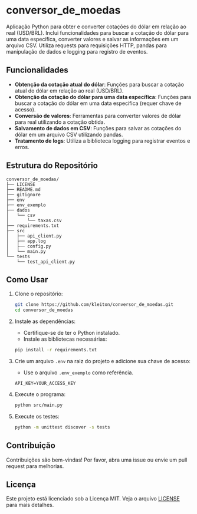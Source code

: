 # conversor_de_moedas

Aplicação Python para obter e converter cotações do dólar em relação ao real (USD/BRL). Inclui funcionalidades para buscar a cotação do dólar para uma data específica, converter valores e salvar as informações em um arquivo CSV. Utiliza requests para requisições HTTP, pandas para manipulação de dados e logging para registro de eventos.

## Funcionalidades

- **Obtenção da cotação atual do dólar**: Funções para buscar a cotação atual do dólar em relação ao real (USD/BRL).
- **Obtenção da cotação do dólar para uma data específica**: Funções para buscar a cotação do dólar em uma data específica (requer chave de acesso).
- **Conversão de valores**: Ferramentas para converter valores de dólar para real utilizando a cotação obtida.
- **Salvamento de dados em CSV**: Funções para salvar as cotações do dólar em um arquivo CSV utilizando pandas.
- **Tratamento de logs**: Utiliza a biblioteca logging para registrar eventos e erros.

## Estrutura do Repositório

```plaintext
conversor_de_moedas/
├── LICENSE
├── README.md
├── gitignore
├── env
├── env_exemplo
├── dados
│   └── csv
│       └── taxas.csv
├── requirements.txt
├── src
│   ├── api_client.py
│   ├── app.log
│   ├── config.py
│   └── main.py
└── tests
    └── test_api_client.py
```

## Como Usar

1. Clone o repositório:
    ```bash
    git clone https://github.com/kleiton/conversor_de_moedas.git
    cd conversor_de_moedas
    ```

2. Instale as dependências:
    - Certifique-se de ter o Python instalado.
    - Instale as bibliotecas necessárias:
    ```bash
    pip install -r requirements.txt
    ```

3. Crie um arquivo `.env` na raiz do projeto e adicione sua chave de acesso:
    - Use o arquivo `.env_exemplo` como referência.
    ```plaintext
    API_KEY=YOUR_ACCESS_KEY
    ```

4. Execute o programa:
    ```bash
    python src/main.py
    ```

5. Execute os testes:
    ```bash
    python -m unittest discover -s tests
    ```


## Contribuição

Contribuições são bem-vindas! Por favor, abra uma issue ou envie um pull request para melhorias.

## Licença

Este projeto está licenciado sob a Licença MIT. Veja o arquivo [LICENSE](LICENSE) para mais detalhes.